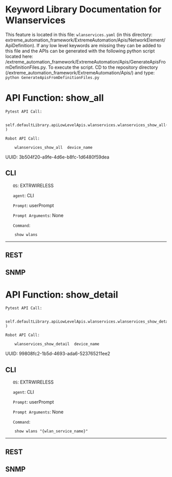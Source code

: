 # Keyword Library Documentation for Wlanservices
This feature is located in this file: `wlanservices.yaml` (in this directory: extreme_automation_framework/ExtremeAutomation/Apis/NetworkElement/ApiDefinition). If any low level keywords are missing they can be added to this file and the APIs can be generated with the following python script located here: /extreme_automation_framework/ExtremeAutomation/Apis/GenerateApisFromDefinitionFiles.py. To execute the script. CD to the repository directory (/extreme_automation_framework/ExtremeAutomation/Apis/) and type: `python GenerateApisFromDefinitionFiles.py`

# API Function: show_all
	Pytest API Call: 

		self.defaultLibrary.apiLowLevelApis.wlanservices.wlanservices_show_all(device_name )

	Robot API Call: 

		wlanservices_show_all  device_name  

UUID: 3b504f20-a9fe-4d6e-b8fc-1d6480f59dea
## CLI
&nbsp;&nbsp;&nbsp;&nbsp;&nbsp;&nbsp;`OS`: EXTRWIRELESS

&nbsp;&nbsp;&nbsp;&nbsp;&nbsp;&nbsp;`agent`: CLI

&nbsp;&nbsp;&nbsp;&nbsp;&nbsp;&nbsp;`Prompt`: userPrompt

&nbsp;&nbsp;&nbsp;&nbsp;&nbsp;&nbsp;`Prompt Arguments`: None

&nbsp;&nbsp;&nbsp;&nbsp;&nbsp;&nbsp;`Command`:

		show wlans

----------------------------------------------


## REST
## SNMP
# API Function: show_detail
	Pytest API Call: 

		self.defaultLibrary.apiLowLevelApis.wlanservices.wlanservices_show_detail(device_name )

	Robot API Call: 

		wlanservices_show_detail  device_name  

UUID: 99808fc2-1b5d-4693-ada6-523765211ee2
## CLI
&nbsp;&nbsp;&nbsp;&nbsp;&nbsp;&nbsp;`OS`: EXTRWIRELESS

&nbsp;&nbsp;&nbsp;&nbsp;&nbsp;&nbsp;`agent`: CLI

&nbsp;&nbsp;&nbsp;&nbsp;&nbsp;&nbsp;`Prompt`: userPrompt

&nbsp;&nbsp;&nbsp;&nbsp;&nbsp;&nbsp;`Prompt Arguments`: None

&nbsp;&nbsp;&nbsp;&nbsp;&nbsp;&nbsp;`Command`:

		show wlans "{wlan_service_name}"

----------------------------------------------


## REST
## SNMP
